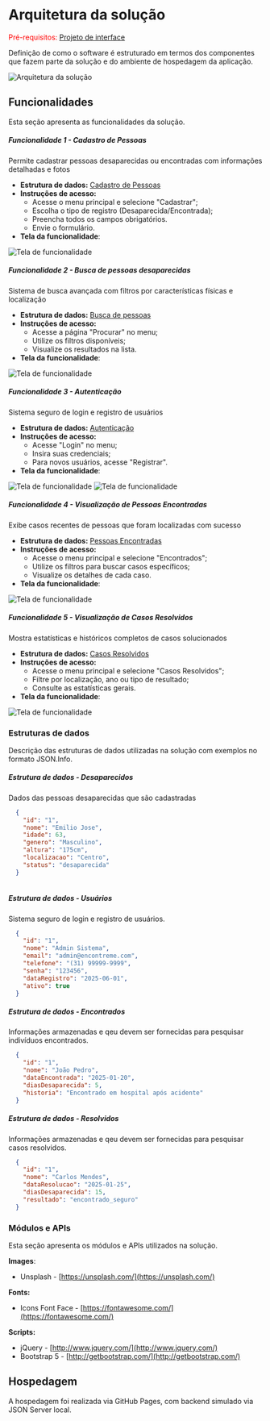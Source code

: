 # Arquitetura da solução

<span style="color:red">Pré-requisitos: <a href="05-Projeto-interface.md"> Projeto de interface</a></span>

Definição de como o software é estruturado em termos dos componentes que fazem parte da solução e do ambiente de hospedagem da aplicação.

![Arquitetura da solução](images/arquitetura.png)

## Funcionalidades

Esta seção apresenta as funcionalidades da solução.

##### Funcionalidade 1 - Cadastro de Pessoas

Permite cadastrar pessoas desaparecidas ou encontradas com informações detalhadas e fotos

* **Estrutura de dados:** [Cadastro de Pessoas](#estrutura-de-dados---Desaparecidos)
* **Instruções de acesso:**
  * Acesse o menu principal e selecione "Cadastrar";
  * Escolha o tipo de registro (Desaparecida/Encontrada);
  * Preencha todos os campos obrigatórios.
  * Envie o formulário.
* **Tela da funcionalidade**:

![Tela de funcionalidade](images/cadastrarPessoaDesaparecida.jpg)

##### Funcionalidade 2 - Busca de pessoas desaparecidas

Sistema de busca avançada com filtros por características físicas e localização

* **Estrutura de dados:** [Busca de pessoas](#estrutura-de-dados---Desaparecidos)
* **Instruções de acesso:**
  * Acesse a página "Procurar" no menu;
  * Utilize os filtros disponíveis;
  * Visualize os resultados na lista.
* **Tela da funcionalidade**:

![Tela de funcionalidade](images/procurarPessoaDesaparecida.jpg)

##### Funcionalidade 3 - Autenticação

Sistema seguro de login e registro de usuários

* **Estrutura de dados:** [Autenticação](#estrutura-de-dados---Usuários)
* **Instruções de acesso:**
  * Acesse "Login" no menu;
  * Insira suas credenciais;
  * Para novos usuários, acesse "Registrar".
* **Tela da funcionalidade**:

![Tela de funcionalidade](images/login.jpg)
![Tela de funcionalidade](images/cadastroUsuario.jpg)

##### Funcionalidade 4 - Visualização de Pessoas Encontradas

Exibe casos recentes de pessoas que foram localizadas com sucesso

* **Estrutura de dados:** [Pessoas Encontradas](#estrutura-de-dados---Encontrados)
* **Instruções de acesso:**
  * Acesse o menu principal e selecione "Encontrados";
  * Utilize os filtros para buscar casos específicos;
  * Visualize os detalhes de cada caso.
* **Tela da funcionalidade**:

![Tela de funcionalidade](images/pessoasEncontradas.jpg)

##### Funcionalidade 5 - Visualização de Casos Resolvidos

Mostra estatísticas e históricos completos de casos solucionados

* **Estrutura de dados:** [Casos Resolvidos](#estrutura-de-dados---Resolvidos)
* **Instruções de acesso:**
  * Acesse o menu principal e selecione "Casos Resolvidos";
  * Filtre por localização, ano ou tipo de resultado;
  * Consulte as estatísticas gerais.
* **Tela da funcionalidade**:

![Tela de funcionalidade](images/casosResolvidos.jpg)

### Estruturas de dados

Descrição das estruturas de dados utilizadas na solução com exemplos no formato JSON.Info.

##### Estrutura de dados - Desaparecidos

Dados das pessoas desaparecidas que são cadastradas

```json
  {
    "id": "1",
    "nome": "Emilio Jose",
    "idade": 63,
    "genero": "Masculino",
    "altura": "175cm",
    "localizacao": "Centro",
    "status": "desaparecida"
  }
  
```

##### Estrutura de dados - Usuários 

Sistema seguro de login e registro de usuários.

```json
  {
    "id": "1",
    "nome": "Admin Sistema",
    "email": "admin@encontreme.com",
    "telefone": "(31) 99999-9999",
    "senha": "123456",
    "dataRegistro": "2025-06-01",
    "ativo": true
  }
```

##### Estrutura de dados - Encontrados

Informações armazenadas e qeu devem ser fornecidas para pesquisar indivíduos encontrados.

```json
  {
    "id": "1",
    "nome": "João Pedro",
    "dataEncontrada": "2025-01-20",
    "diasDesaparecida": 5,
    "historia": "Encontrado em hospital após acidente"
  }
```

##### Estrutura de dados - Resolvidos

Informações armazenadas e qeu devem ser fornecidas para pesquisar casos resolvidos.

```json
  {
    "id": "1",
    "nome": "Carlos Mendes",
    "dataResolucao": "2025-01-25",
    "diasDesaparecida": 15,
    "resultado": "encontrado_seguro"
  }
```

### Módulos e APIs

Esta seção apresenta os módulos e APIs utilizados na solução.

**Images**:

* Unsplash - [https://unsplash.com/](https://unsplash.com/)

**Fonts:**

* Icons Font Face - [https://fontawesome.com/](https://fontawesome.com/)

**Scripts:**

* jQuery - [http://www.jquery.com/](http://www.jquery.com/)
* Bootstrap 5 - [http://getbootstrap.com/](http://getbootstrap.com/)


## Hospedagem

A hospedagem foi realizada via GitHub Pages, com backend simulado via JSON Server local.
